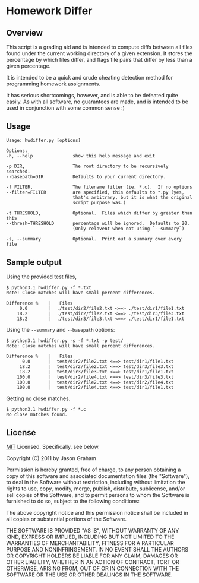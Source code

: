 # Homework Differ #

## Overview ##

This script is a grading aid and is intended to compute diffs between
all files found under the current working directory of a given
extension.  It stores the percentage by which files differ, and
flags file pairs that differ by less than a given percentage.

It is intended to be a quick and crude cheating detection method for
programming homework assignments.

It has serious shortcomings, however, and is able to be defeated quite easily.
As with all software, no guarantees are made, and is intended to be used in
conjunction with some common sense :)

## Usage ##

	Usage: hwdiffer.py [options]

	Options:
	-h, --help               show this help message and exit

	-p DIR,                  The root directory to be recursively searched.
	--basepath=DIR           Defaults to your current directory.

	-f FILTER,               The filename filter (ie, *.c).  If no options
    --filter=FILTER          are specified, this defaults to *.py (yes,
                             that's arbitrary, but it is what the original
                             script purpose was.)

	-t THRESHOLD,            Optional.  Files which differ by greater than this
	--thresh=THRESHOLD	     percentage will be ignored.  Defaults to 20.
                             (Only relavent when not using `--summary`)

	-s, --summary            Optional.  Print out a summary over every file

## Sample output ##

Using the provided test files,

	$ python3.1 hwdiffer.py -f *.txt
	Note: Close matches will have small percent differences.

	Difference %    |   Files
		 0.0        |  ./test/dir2/file2.txt <==> ./test/dir1/file1.txt
		18.2	    |  ./test/dir2/file2.txt <==> ./test/dir3/file3.txt
		18.2	    |  ./test/dir3/file3.txt <==> ./test/dir1/file1.txt

Using the `--summary` and `--basepath` options:

	$ python3.1 hwdiffer.py -s -f *.txt -p test/
	Note: Close matches will have small percent differences.

	Difference %    |   Files
		  0.0       |  test/dir2/file2.txt <==> test/dir1/file1.txt
		 18.2       |  test/dir2/file2.txt <==> test/dir3/file3.txt
		 18.2       |  test/dir3/file3.txt <==> test/dir1/file1.txt
		100.0       |  test/dir2/file4.txt <==> test/dir3/file3.txt
		100.0       |  test/dir2/file2.txt <==> test/dir2/file4.txt
		100.0       |  test/dir2/file4.txt <==> test/dir1/file1.txt

Getting no close matches.

    $ python3.1 hwdiffer.py -f *.c
    No close matches found.

## License ##

[MIT][] Licensed.  Specifically, see below.

[MIT]:http://en.wikipedia.org/wiki/MIT_License

Copyright (C) 2011 by Jason Graham

Permission is hereby granted, free of charge, to any person obtaining a copy
of this software and associated documentation files (the "Software"), to deal
in the Software without restriction, including without limitation the rights
to use, copy, modify, merge, publish, distribute, sublicense, and/or sell
copies of the Software, and to permit persons to whom the Software is
furnished to do so, subject to the following conditions:

The above copyright notice and this permission notice shall be included in
all copies or substantial portions of the Software.

THE SOFTWARE IS PROVIDED "AS IS", WITHOUT WARRANTY OF ANY KIND, EXPRESS OR
IMPLIED, INCLUDING BUT NOT LIMITED TO THE WARRANTIES OF MERCHANTABILITY,
FITNESS FOR A PARTICULAR PURPOSE AND NONINFRINGEMENT. IN NO EVENT SHALL THE
AUTHORS OR COPYRIGHT HOLDERS BE LIABLE FOR ANY CLAIM, DAMAGES OR OTHER
LIABILITY, WHETHER IN AN ACTION OF CONTRACT, TORT OR OTHERWISE, ARISING FROM,
OUT OF OR IN CONNECTION WITH THE SOFTWARE OR THE USE OR OTHER DEALINGS IN
THE SOFTWARE.

